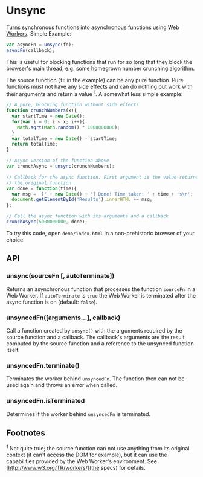 Unsync
======

Turns synchronous functions into asynchronous functions using
[Web Workers](http://www.w3.org/TR/workers/). Simple Example:

```js
var asyncFn = unsync(fn);
asyncFn(callback);
```

This is useful for blocking functions that run for so long that they block the
browser's main thread, e.g. some homegrown number crunching algorithm.

The source function (`fn` in the example) can be any pure function. Pure
functions must not have any side effects and can do nothing but work with their
arguments and return a value <sup>1</sup>. A somewhat less simple example:

```js
// A pure, blocking function without side effects
function crunchNumbers(x){
  var startTime = new Date();
  for(var i = 0; i < x; i++){
    Math.sqrt(Math.random() * 1000000000);
  }
  var totalTime = new Date() - startTime;
  return totalTime;
}

// Async version of the function above
var crunchAsync = unsync(crunchNumbers);

// Callback for the async function. First argument is the value returned by
// the original function
var done = function(time){
  var msg = '[' + new Date() + '] Done! Time taken: ' + time + 's\n';
  document.getElementById('Results').innerHTML += msg;
};

// Call the async function with its arguments and a callback
crunchAsync(5000000000, done);
```

To try this code, open `demo/index.html` in a non-prehistoric browser of your
choice.



API
---

### unsync(sourceFn [, autoTerminate])

Returns an asynchronous function that processes the function `sourceFn` in a
Web Worker. If `autoTerminate` is `true` the Web Worker is terminated after
the async function is on (default: `false`).

### unsyncedFn([arguments...], callback)

Call a function created by `unsync()` with the arguments required by the source
function and a callback. The callback's arguments are the result computed by the
source function and a reference to the unsynced function itself.

### unsyncedFn.terminate()

Terminates the worker behind `unsyncedFn`. The function then can not be used
again and throws an error when called.

### unsyncedFn.isTerminated

Determines if the worker behind `unsyncedFn` is terminated.



Footnotes
---------

<sup>1</sup> Not quite true; the source function can not use anything from its
original context (it can't access the DOM for example), but it can use the
capabilities provided by the Web Worker's environment. See
[http://www.w3.org/TR/workers/](the specs) for details.